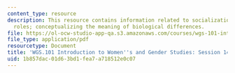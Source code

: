 ```yaml
---
content_type: resource
description: This resource contains information related to socialization and gender
  roles; conceptualizing the meaning of biological differences.
file: https://ol-ocw-studio-app-qa.s3.amazonaws.com/courses/wgs-101-introduction-to-womens-and-gender-studies-fall-2014/1b857dac01d63bd1fea7a718512e0c07_MITWGS_101F14_Sess14.pdf
file_type: application/pdf
resourcetype: Document
title: 'WGS.101 Introduction to Women''s and Gender Studies: Session 14 Lecture Outline'
uid: 1b857dac-01d6-3bd1-fea7-a718512e0c07
---
```

